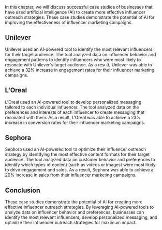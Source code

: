 

In this chapter, we will discuss successful case studies of businesses that have used artificial intelligence (AI) to create more effective influencer outreach strategies. These case studies demonstrate the potential of AI for improving the effectiveness of influencer marketing campaigns.

Unilever
--------

Unilever used an AI-powered tool to identify the most relevant influencers for their target audience. The tool analyzed data on influencer behavior and engagement patterns to identify influencers who were most likely to resonate with Unilever's target audience. As a result, Unilever was able to achieve a 32% increase in engagement rates for their influencer marketing campaigns.

L'Oreal
-------

L'Oreal used an AI-powered tool to develop personalized messaging tailored to each individual influencer. The tool analyzed data on the preferences and interests of each influencer to create messaging that resonated with them. As a result, L'Oreal was able to achieve a 23% increase in conversion rates for their influencer marketing campaigns.

Sephora
-------

Sephora used an AI-powered tool to optimize their influencer outreach strategy by identifying the most effective content formats for their target audience. The tool analyzed data on customer behavior and preferences to identify which types of content (such as videos or images) were most likely to drive engagement and sales. As a result, Sephora was able to achieve a 20% increase in sales from their influencer marketing campaigns.

Conclusion
----------

These case studies demonstrate the potential of AI for creating more effective influencer outreach strategies. By leveraging AI-powered tools to analyze data on influencer behavior and preferences, businesses can identify the most relevant influencers, develop personalized messaging, and optimize their influencer outreach strategies for maximum impact.
